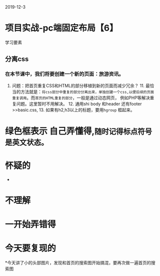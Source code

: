 2019-12-3
# 项目实战-pc端固定布局【6】

学习要素
## 分离css
  ###  在本节课中，我们将要创建一个新的页面：旅游资讯。
   1. 问题：把首页重复CSS和HTML的部分移植到新的页面而减少冗余？
      11. 最恰当的方法就是：`将css部分中重复的部分分离出来，单独创建一个css,以便后续的页面重复调用`。而`首页的HTML重复的部分`，一般是通过动态网页，
     例如PHP等解决重复问题。这里暂时不用解决。
      12. 通用shi body 和header 还有footer >>basic.css,
      13. 如果有h2,h3以上的标题，要用`hgroup` 框起来。
   






# 绿色框表示 自己弄懂得,`随时记得标点符号是英文状态。`




# 怀疑的
* 


# 不理解

# 一开始弄错得









# 今天要复现的
*今天讲了小的头部图片，发现和首页的搜索图开始搞混，要再次做一遍首页的搜索图
